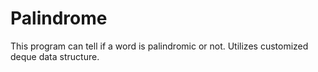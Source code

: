 # Palindrome
This program can tell if a word is palindromic or not. Utilizes customized deque data structure. 

